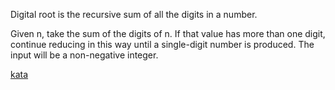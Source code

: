 Digital root is the recursive sum of all the digits in a number.

Given n, take the sum of the digits of n. If that value has more than one digit, continue reducing in this way until a single-digit number is produced. The input will be a non-negative integer.

[kata](https://www.codewars.com/kata/541c8630095125aba6000c00)

